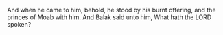 And when he came to him, behold, he stood by his burnt offering, and the princes of Moab with him. And Balak said unto him, What hath the LORD spoken?
